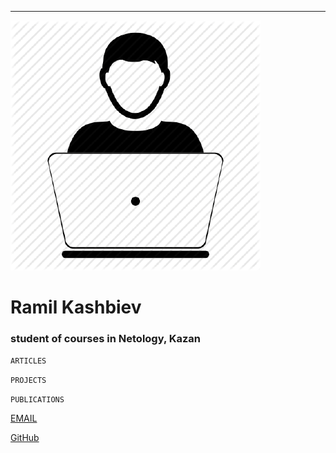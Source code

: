-----------
![Фото профиля. Поменять](1682004.png)

# Ramil Kashbiev

### student of courses in Netology, Kazan

`ARTICLES`   
> 
`PROJECTS`    
> 
`PUBLICATIONS`
> 
[EMAIL](rkashbiev@gmail.com)

[GitHub](https://github.com/Ramil-Kas)

